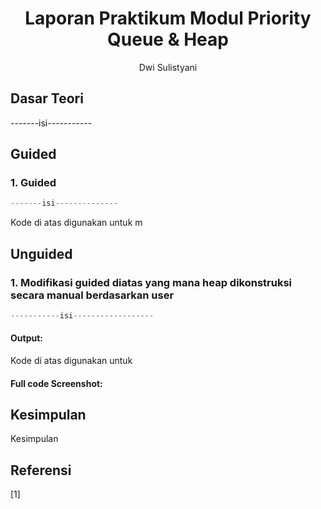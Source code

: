 # <h1 align="center">Laporan Praktikum Modul Priority Queue & Heap</h1>
<p align="center">Dwi Sulistyani</p>

## Dasar Teori
-------isi-----------

## Guided 

### 1. Guided

```C++
-------isi--------------
```
Kode di atas digunakan untuk m

## Unguided 

### 1. Modifikasi guided diatas yang mana heap dikonstruksi secara manual berdasarkan user

```C++
-----------isi------------------
```
#### Output:
Kode di atas digunakan untuk 

#### Full code Screenshot:

## Kesimpulan
Kesimpulan 

## Referensi
[1]